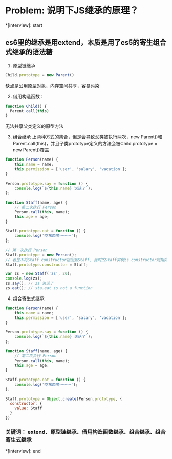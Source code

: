 # Problem: 说明下JS继承的原理？

*[interview]: start

## es6里的继承是用extend，本质是用了es5的寄生组合式继承的语法糖
1. 原型链继承
```js
Child.prototype = new Parent()
```
缺点是公用原型对象，内存空间共享，容易污染

2. 借用构造函数：
```js
function Child() {
  Parent.call(this)
}
```
无法共享父类定义的原型方法

3. 组合继承
上两种方式的集合，但是会导致父类被执行两次，new Parent()和Parent.call(this)，并且子类prototype定义的方法会被Child.prototype = new Parent()覆盖
```js
function Person(name) {
    this.name = name;
    this.permission = ['user', 'salary', 'vacation'];
}
 
Person.prototype.say = function () {
    console.log(`${this.name} 说话了`);
};
 
function Staff(name, age) {
    // 第二次执行 Person
    Person.call(this, name);
    this.age = age;
}
 
Staff.prototype.eat = function () {
    console.log('吃东西啦～～～');
};
 
// 第一次执行 Person
Staff.prototype = new Person();
// 若是不将Staff constructor指回到Staff, 此时的Staff实例zs.constructor则指向Person
Staff.prototype.constructor = Staff;
```

```js
var zs = new Staff('zs', 20);
console.log(zs);
zs.say(); // zs 说话了
zs.eat(); // sta.eat is not a function
```

4. 组合寄生式继承

```js
function Person(name) {
    this.name = name;
    this.permission = ['user', 'salary', 'vacation'];
}
 
Person.prototype.say = function () {
    console.log(`${this.name} 说话了`);
};
 
function Staff(name, age) {
    // 第二次执行 Person
    Person.call(this, name);
    this.age = age;
}
 
Staff.prototype.eat = function () {
    console.log('吃东西啦～～～');
};
 
Staff.prototype = Object.create(Person.prototype, {
  constructor: {
    value: Staff
  }
})
```

### 关键词： extend、原型链继承、借用构造函数继承、组合继承、组合寄生式继承

*[interview]: end
